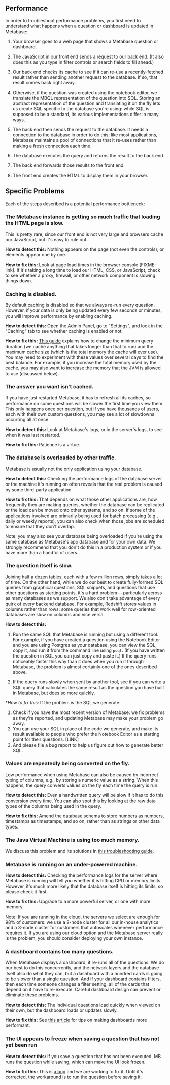 ## Performance

In order to troubleshoot performance problems, you first need to understand what happens when a question or dashboard is updated in Metabase:

1. Your browser goes to a web page that shows a Metabase question or dashboard.

2. The JavaScript in our front end sends a request to our back end. (It also does this as you type in filter controls or search fields to fill ahead.)

3. Our back end checks its cache to see if it can re-use a recently-fetched result rather than sending another request to the database. If so, that result comes back right away.

4. Otherwise, if the question was created using the notebook editor, we translate the MBQL representation of the question into SQL. Storing an abstract representation of the question and translating it on the fly lets us create SQL specific to the database you're using: while SQL is supposed to be a standard, its various implementations differ in many ways.

5. The back end then sends the request to the database. It needs a connection to the database in order to do this; like most applications, Metabase maintains a pool of connections that it re-uses rather than making a fresh connection each time.

6. The database executes the query and returns the result to the back end.

7. The back end forwards those results to the front end.

8. The front end creates the HTML to display them in your browser.

## Specific Problems

Each of the steps described is a potential performance bottleneck:

### The Metabase instance is getting so much traffic that loading the HTML page is slow.

This is pretty rare, since our front end is not very large and browsers cache our JavaScript, but it's easy to rule out.

**How to detect this:** Nothing appears on the page (not even the controls), or elements appear one by one.

**How to fix this:** Look at page load times in the browser console [FIXME: link]. If it's taking a long time to load our HTML, CSS, or JavaScript, check to see whether a proxy, firewall, or other network component is slowing things down.

### Caching is disabled.

By default caching is disabled so that we always re-run every question. However, if your data is only being updated every few seconds or minutes, you will improve performance by enabling caching.

**How to detect this:** Open the Admin Panel, go to "Settings", and look in the "Caching" tab to see whether caching is enabled or not.

**How to fix this:** [This guide][admin-caching] explains how to change the minimum query duration (we cache anything that takes longer than that to run) and the maximum cache size (which is the total memory the cache will ever use). You may need to experiment with these values over several days to find the best balance. For example, if you increase the total memory used by the cache, you may also want to increase the memory that the JVM is allowed to use (discussed below).

### The answer you want isn't cached.

If you have just restarted Metabase, it  has to refresh all its caches, so performance on some questions will be slower the first time you view them. This only happens once per question, but if you have thousands of users, each with their own custom questions, you may see a lot of slowdowns occurring all at once.

**How to detect this:** Look at Metabase's logs, or in the server's logs, to see when it was last restarted.

**How to fix this:** Patience is a virtue.

### The database is overloaded by other traffic.

Metabase is usually not the only application using your database.

**How to detect this:** Checking the performance logs of the database server or the machine it's running on often reveals that the real problem is caused by some third-party application.

**How to fix this:** That depends on what those other applications are, how frequently they are making queries, whether the database can be replicated or the load can be moved onto other systems, and so on. If some of the applications involved are primarily being used for batch processing (e.g., daily or weekly reports), you can also check when those jobs are scheduled to ensure that they don't overlap.

Note: you may also see your database being overloaded if you're using the same database as Metabase's app database and for your own data. We strongly recommend that you don't do this in a production system or if you have more than a handful of users.

### The question itself is slow.

Joining half a dozen tables, each with a few million rows, simply takes a lot of time. On the other hand, while we do our best to create fully-formed SQL queries from graphical questions, SQL snippets, and questions that use other questions as starting points, it's a hard problem---particularly across as many databases as we support. We also don't take advantage of every quirk of every backend database. For example, Redshift stores values in columns rather than rows: some queries that work well for row-oriented databases are slow on columns and vice versa.

**How to detect this:**

1. Run the same SQL that Metabase is running but using a different tool. For example, if you have created a question using the Notebook Editor and you are using Postgres as your database, you can view the SQL, copy it, and run it from the command line using `psql`. (If you have written the question in SQL you can just copy and paste it.) If the query runs noticeably faster this way than it does when you run it through Metabase, the problem is almost certainly one of the ones described above.

2. If the query runs slowly when sent by another tool, see if you can write a SQL query that calculates the same result as the question you have built in Metabase, but does so more quickly.

**How to fix this:* If the problem is the SQL we generate:

1. Check if you have the most recent version of Metabase: we fix problems as they're reported, and updating Metabase may make your problem go away.
2. You can use your SQL in place of the code we generate, and make its result available to people who prefer the Notebook Editor as a starting point for their questions. [LINK]
3. And please file a bug report to help us figure out how to generate better SQL.

### Values are repeatedly being converted on the fly.

Low performance when using Metabase can also be caused by incorrect typing of columns, e.g., by storing a numeric value as a string.  When this happens, the query converts values on the fly each time the query is run.

**How to detect this:** Even a handwritten query will be slow if it has to do this conversion every time. You can also spot this by looking at the raw data types of the columns being used in the query.

**How to fix this:** Amend the database schema to store numbers as numbers, timestamps as timestamps, and so on, rather than as strings or other data types.

### The Java Virtual Machine is using too much memory.

We discuss this problem and its solutions in [this troubleshooting guide](./running.md).

### Metabase is running on an under-powered machine.

**How to detect this:** Checking the performance logs for the server where Metabase is running will tell you whether it is hitting CPU or memory limits. However, it's much more likely that the database itself is hitting its limits, so please check it first.

**How to fix this:** Upgrade to a more powerful server, or one with more memory.

Note: If you are running in the cloud, the servers we select are enough for 98% of customers: we use a 2-node cluster for all our in-house analytics and a 3-node cluster for customers that autoscales whenever performance requires it. If you are using our cloud option and the Metabase server really is the problem, you should consider deploying your own instance.

### A dashboard contains too many questions.

When Metabase displays a dashboard, it re-runs all of the questions. We do our best to do this concurrently, and the network layers and the database itself also do what they can, but a dashboard with a hundred cards is going to be slower than a single question. And if your dashboard contains filters, then each time someone changes a filter setting, all of the cards that depend on it have to re-execute. Careful dashboard design can prevent or eliminate these problems.

**How to detect this:** The individual questions load quickly when viewed on their own, but the dashboard loads or updates slowly.

**How to fix this:** See [this article][faster-dashboards] for tips on making dashboards more performant.

### The UI appears to freeze when saving a question that has not yet been run

**How to detect this:** If you save a question that has not been executed, MB runs the question while saving, which can make the UI look frozen.

**How to fix this:** This is [a bug](https://github.com/metabase/metabase/issues/14957) and we are working to fix it. Until it's corrected, the workaround is to run the question before saving it.

[admin-caching]: ../administration-guide/14-caching.html
[faster-dashboards]: /learn/administration/making-dashboards-faster.html
